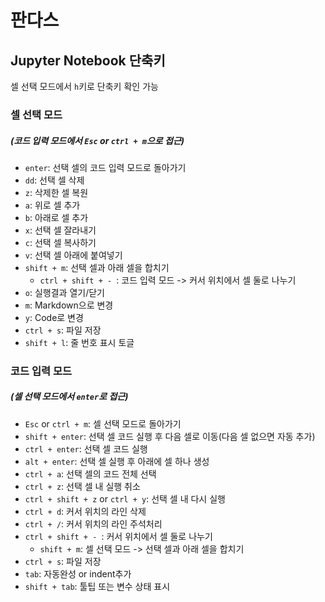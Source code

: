# 판다스
## Jupyter Notebook 단축키
셀 선택 모드에서 `h`키로 단축키 확인 가능
### 셀 선택 모드
##### (코드 입력 모드에서 `Esc` or `ctrl + m`으로 접근)
- `enter`: 선택 셀의 코드 입력 모드로 돌아가기
- `dd`: 선택 셀 삭제
- `z`: 삭제한 셀 복원
- `a`: 위로 셀 추가
- `b`: 아래로 셀 추가
- `x`: 선택 셀 잘라내기
- `c`: 선택 셀 복사하기
- `v`: 선택 셀 아래에 붙여넣기
- `shift + m`: 선택 셀과 아래 셀을 합치기
  - `ctrl + shift + - `: 코드 입력 모드 -> 커서 위치에서 셀 둘로 나누기
- `o`: 실행결과 열기/닫기
- `m`: Markdown으로 변경
- `y`: Code로 변경
- `ctrl + s`: 파일 저장
- `shift + l`: 줄 번호 표시 토글

### 코드 입력 모드
##### (셀 선택 모드에서 `enter`로 접근)
- `Esc` or `ctrl + m`: 셀 선택 모드로 돌아가기
- `shift + enter`: 선택 셀 코드 실행 후 다음 셀로 이동(다음 셀 없으면 자동 추가)
- `ctrl + enter`: 선택 셀 코드 실행
- `alt + enter`: 선택 셀 실행 후 아래에 셀 하나 생성
- `ctrl + a`: 선택 셀의 코드 전체 선택
- `ctrl + z`: 선택 셀 내 실행 취소
- `ctrl + shift + z` or `ctrl + y`: 선택 셀 내 다시 실행
- `ctrl + d`: 커서 위치의 라인 삭제
- `ctrl + /`: 커서 위치의 라인 주석처리
- `ctrl + shift + - `: 커서 위치에서 셀 둘로 나누기
  - `shift + m`: 셀 선택 모드 -> 선택 셀과 아래 셀을 합치기
- `ctrl + s`: 파일 저장
- `tab`: 자동완성 or indent추가
- `shift + tab`: 툴팁 또는 변수 상태 표시
